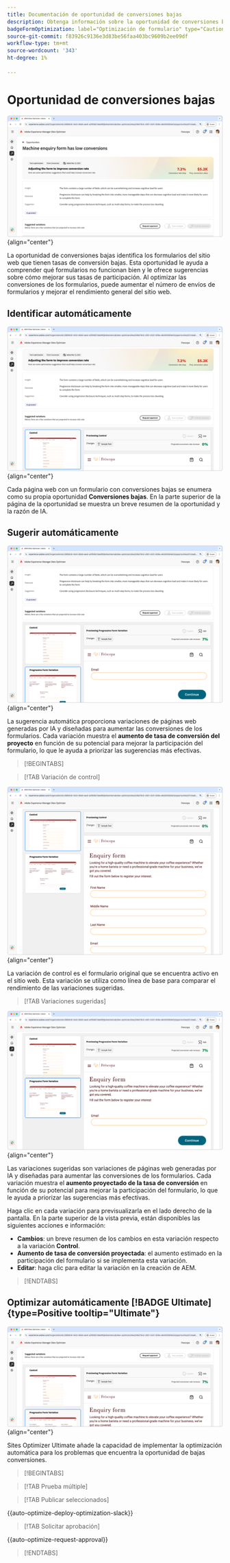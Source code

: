 ```yaml
---
title: Documentación de oportunidad de conversiones bajas
description: Obtenga información sobre la oportunidad de conversiones bajas y cómo utilizarla para mejorar la participación del formulario en su sitio web.
badgeFormOptimization: label="Optimización de formulario" type="Caution" url="../../opportunity-types/form-optimization.md" tooltip="Optimización de formulario"
source-git-commit: f83926c9136e3d83be56faa403bc9609b2ee09df
workflow-type: tm+mt
source-wordcount: '343'
ht-degree: 1%

---
```



# Oportunidad de conversiones bajas

![Oportunidad de conversiones bajas](./assets/low-conversions/hero.png){align="center"}

La oportunidad de conversiones bajas identifica los formularios del sitio web que tienen tasas de conversión bajas. Esta oportunidad le ayuda a comprender qué formularios no funcionan bien y le ofrece sugerencias sobre cómo mejorar sus tasas de participación. Al optimizar las conversiones de los formularios, puede aumentar el número de envíos de formularios y mejorar el rendimiento general del sitio web.

## Identificar automáticamente

![Identificar automáticamente las conversiones bajas](./assets/low-conversions/auto-identify.png){align="center"}

Cada página web con un formulario con conversiones bajas se enumera como su propia oportunidad **Conversiones bajas**. En la parte superior de la página de la oportunidad se muestra un breve resumen de la oportunidad y la razón de IA.

## Sugerir automáticamente

![Sugerencia automática de conversiones bajas](./assets/low-conversions/auto-suggest.png){align="center"}

La sugerencia automática proporciona variaciones de páginas web generadas por IA y diseñadas para aumentar las conversiones de los formularios. Cada variación muestra el **aumento de tasa de conversión del proyecto** en función de su potencial para mejorar la participación del formulario, lo que le ayuda a priorizar las sugerencias más efectivas.

>[!BEGINTABS]

>[!TAB Variación de control]

![Variaciones de control](./assets/low-conversions/control-variation.png){align="center"}

La variación de control es el formulario original que se encuentra activo en el sitio web. Esta variación se utiliza como línea de base para comparar el rendimiento de las variaciones sugeridas.

>[!TAB Variaciones sugeridas]

![Variaciones sugeridas](./assets/low-conversions/suggested-variations.png){align="center"}

Las variaciones sugeridas son variaciones de páginas web generadas por IA y diseñadas para aumentar las conversiones de los formularios. Cada variación muestra el **aumento proyectado de la tasa de conversión** en función de su potencial para mejorar la participación del formulario, lo que le ayuda a priorizar las sugerencias más efectivas.

Haga clic en cada variación para previsualizarla en el lado derecho de la pantalla. En la parte superior de la vista previa, están disponibles las siguientes acciones e información:

* **Cambios**: un breve resumen de los cambios en esta variación respecto a la variación **Control**.
* **Aumento de tasa de conversión proyectada**: el aumento estimado en la participación del formulario si se implementa esta variación.
* **Editar**: haga clic para editar la variación en la creación de AEM.

>[!ENDTABS]

## Optimizar automáticamente [!BADGE Ultimate]{type=Positive tooltip="Ultimate"}


![Optimizar automáticamente las conversiones bajas](./assets/low-conversions/auto-optimize.png){align="center"}

Sites Optimizer Ultimate añade la capacidad de implementar la optimización automática para los problemas que encuentra la oportunidad de bajas conversiones.

>[!BEGINTABS]

>[!TAB Prueba múltiple]


>[!TAB Publicar seleccionados]

{{auto-optimize-deploy-optimization-slack}}

>[!TAB Solicitar aprobación]

{{auto-optimize-request-approval}}

>[!ENDTABS]
